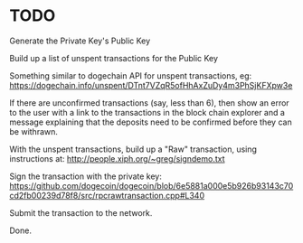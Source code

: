 # TODO

Generate the Private Key's Public Key

Build up a list of unspent transactions for the Public Key

Something similar to dogechain API for unspent transactions, eg:
https://dogechain.info/unspent/DTnt7VZqR5ofHhAxZuDy4m3PhSjKFXpw3e

If there are unconfirmed transactions (say, less than 6), then show an error to
the user with a link to the transactions in the block chain explorer and a
message explaining that the deposits need to be confirmed before they can be
withrawn.

With the unspent transactions, build up a "Raw" transaction, using instructions
at: http://people.xiph.org/~greg/signdemo.txt

Sign the transaction with the private key:
https://github.com/dogecoin/dogecoin/blob/6e5881a000e5b926b93143c70cd2fb00239d78f8/src/rpcrawtransaction.cpp#L340

Submit the transaction to the network.

Done.
